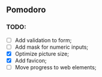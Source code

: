 ## Pomodoro

### TODO:
 - [ ] Add validation to form;
 - [ ] Add mask for numeric inputs;
 - [x] Optimize picture size;
 - [x] Add favicon;
 - [ ] Move progress to web elements;
